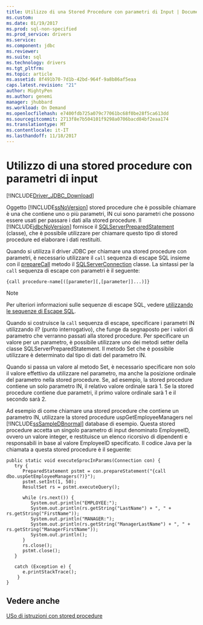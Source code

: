 ```yaml
---
title: Utilizzo di una Stored Procedure con parametri di Input | Documenti Microsoft
ms.custom: 
ms.date: 01/19/2017
ms.prod: sql-non-specified
ms.prod_service: drivers
ms.service: 
ms.component: jdbc
ms.reviewer: 
ms.suite: sql
ms.technology: drivers
ms.tgt_pltfrm: 
ms.topic: article
ms.assetid: 8f491b70-7d1b-42bd-964f-9a8b86af5eaa
caps.latest.revision: "21"
author: MightyPen
ms.author: genemi
manager: jhubbard
ms.workload: On Demand
ms.openlocfilehash: e7400fdb725a079c77061bc68f0be28f5ca613dd
ms.sourcegitcommit: 2713f8e7b504101f9298a0706bacd84bf2eaa174
ms.translationtype: MT
ms.contentlocale: it-IT
ms.lasthandoff: 11/18/2017
---
```

# <a name="using-a-stored-procedure-with-input-parameters"></a>Utilizzo di una stored procedure con parametri di input
[!INCLUDE[Driver_JDBC_Download](../../includes/driver_jdbc_download.md)]

  Oggetto [!INCLUDE[ssNoVersion](../../includes/ssnoversion_md.md)] stored procedure che è possibile chiamare è una che contiene uno o più parametri, IN cui sono parametri che possono essere usati per passare i dati alla stored procedure. Il [!INCLUDE[jdbcNoVersion](../../includes/jdbcnoversion_md.md)] fornisce il [SQLServerPreparedStatement](../../connect/jdbc/reference/sqlserverpreparedstatement-class.md) (classe), che è possibile utilizzare per chiamare questo tipo di stored procedure ed elaborare i dati restituiti.  
  
 Quando si utilizza il driver JDBC per chiamare una stored procedure con parametri, è necessario utilizzare il `call` sequenza di escape SQL insieme con il [prepareCall](../../connect/jdbc/reference/preparecall-method-sqlserverconnection.md) metodo il [SQLServerConnection](../../connect/jdbc/reference/sqlserverconnection-class.md) classe. La sintassi per la `call` sequenza di escape con parametri è il seguente:  
  
 `{call procedure-name[([parameter][,[parameter]]...)]}`  
  
> [!NOTE]  
>  Per ulteriori informazioni sulle sequenze di escape SQL, vedere [utilizzando le sequenze di Escape SQL](../../connect/jdbc/using-sql-escape-sequences.md).  
  
 Quando si costruisce la `call` sequenza di escape, specificare i parametri IN utilizzando il? (punto interrogativo), che funge da segnaposto per i valori di parametro che verranno passati alla stored procedure. Per specificare un valore per un parametro, è possibile utilizzare uno dei metodi setter della classe SQLServerPreparedStatement. Il metodo Set che è possibile utilizzare è determinato dal tipo di dati del parametro IN.  
  
 Quando si passa un valore al metodo Set, è necessario specificare non solo il valore effettivo da utilizzare nel parametro, ma anche la posizione ordinale del parametro nella stored procedure. Se, ad esempio, la stored procedure contiene un solo parametro IN, il relativo valore ordinale sarà 1. Se la stored procedure contiene due parametri, il primo valore ordinale sarà 1 e il secondo sarà 2.  
  
 Ad esempio di come chiamare una stored procedure che contiene un parametro IN, utilizzare la stored procedure uspGetEmployeeManagers nel [!INCLUDE[ssSampleDBnormal](../../includes/sssampledbnormal_md.md)] database di esempio. Questa stored procedure accetta un singolo parametro di input denominato EmployeeID, ovvero un valore integer, e restituisce un elenco ricorsivo di dipendenti e responsabili in base al valore EmployeeID specificato. Il codice Java per la chiamata a questa stored procedure è il seguente:  
  
```  
public static void executeSprocInParams(Connection con) {  
   try {  
      PreparedStatement pstmt = con.prepareStatement("{call dbo.uspGetEmployeeManagers(?)}");  
      pstmt.setInt(1, 50);  
      ResultSet rs = pstmt.executeQuery();  
  
      while (rs.next()) {  
         System.out.println("EMPLOYEE:");  
         System.out.println(rs.getString("LastName") + ", " + rs.getString("FirstName"));  
         System.out.println("MANAGER:");  
         System.out.println(rs.getString("ManagerLastName") + ", " + rs.getString("ManagerFirstName"));  
         System.out.println();  
      }  
      rs.close();  
      pstmt.close();  
   }  
  
   catch (Exception e) {  
      e.printStackTrace();  
    }  
}  
```  
  
## <a name="see-also"></a>Vedere anche  
 [USo di istruzioni con stored procedure](../../connect/jdbc/using-statements-with-stored-procedures.md)  
  
  
